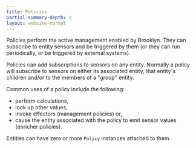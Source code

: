 ```yaml
---
title: Policies
partial-summary-depth: 1
layout: website-normal
---
```


Policies perform the active management enabled by Brooklyn.
They can subscribe to entity sensors and be triggered by them (or they can run periodically,
or be triggered by external systems).

Policies can add subscriptions to sensors on any entity. Normally a policy will subscribe to sensors on
either its associated entity, that entity's children and/or to the members of a "group" entity.

Common uses of a policy include the following:

* perform calculations,
* look up other values,
* invoke effectors  (management policies) or,
* cause the entity associated with the policy to emit sensor values (enricher policies).

Entities can have zero or more `Policy` instances attached to them.

